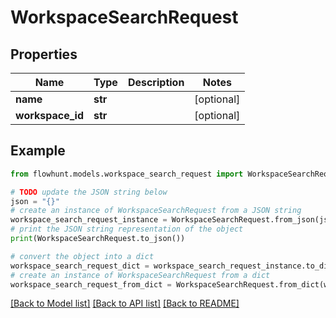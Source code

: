 # WorkspaceSearchRequest


## Properties

Name | Type | Description | Notes
------------ | ------------- | ------------- | -------------
**name** | **str** |  | [optional] 
**workspace_id** | **str** |  | [optional] 

## Example

```python
from flowhunt.models.workspace_search_request import WorkspaceSearchRequest

# TODO update the JSON string below
json = "{}"
# create an instance of WorkspaceSearchRequest from a JSON string
workspace_search_request_instance = WorkspaceSearchRequest.from_json(json)
# print the JSON string representation of the object
print(WorkspaceSearchRequest.to_json())

# convert the object into a dict
workspace_search_request_dict = workspace_search_request_instance.to_dict()
# create an instance of WorkspaceSearchRequest from a dict
workspace_search_request_from_dict = WorkspaceSearchRequest.from_dict(workspace_search_request_dict)
```
[[Back to Model list]](../README.md#documentation-for-models) [[Back to API list]](../README.md#documentation-for-api-endpoints) [[Back to README]](../README.md)


